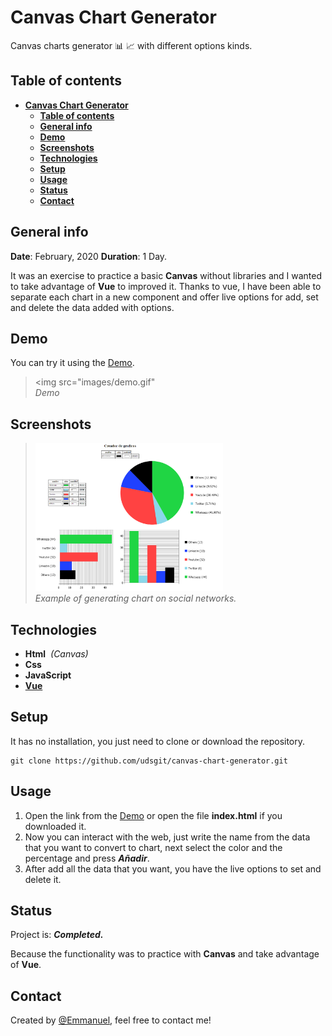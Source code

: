 # **Canvas Chart Generator**

Canvas charts generator 📊 📈 with different options kinds.

## **Table of contents**

- [**Canvas Chart Generator**](#canvas-chart-generator)
  - [**Table of contents**](#table-of-contents)
  - [**General info**](#general-info)
  - [**Demo**](#demo)
  - [**Screenshots**](#screenshots)
  - [**Technologies**](#technologies)
  - [**Setup**](#setup)
  - [**Usage**](#usage)
  - [**Status**](#status)
  - [**Contact**](#contact)

## **General info**

**Date**: February, 2020
**Duration**: 1 Day.

It was an exercise to practice a basic **Canvas** without libraries and I wanted to take advantage of **Vue** to improved it.
Thanks to vue, I have been able to separate each chart in a new component and offer live options for add, set and delete the data added with options.

## **Demo**

You can try it using the [Demo](https://udsgit.github.io/canvas-chart-generator).

> <img src="images/demo.gif"<br><i>Demo</i>

## **Screenshots**

> <img src="images/example.png" width="300"/><br><i>Example of generating chart on social networks.</i>

## **Technologies**

- **Html**&nbsp;&nbsp;_(Canvas)_
- **Css**
- **JavaScript**
- [**Vue**](https://vuejs.org/)

## **Setup**

It has no installation, you just need to clone or download the repository.

```console
git clone https://github.com/udsgit/canvas-chart-generator.git
```

## **Usage**

1. Open the link from the [Demo](https://udsgit.github.io/canvas-chart-generator) or open the file **index.html** if you downloaded it.
2. Now you can interact with the web, just write the name from the data that you want to convert to chart, next select the color and the percentage and press **_Añadir_**.
3. After add all the data that you want, you have the live options to set and delete it.

## **Status**

Project is: **_Completed._**

Because the functionality was to practice with **Canvas** and take advantage of **Vue**.

## **Contact**

Created by [@Emmanuel](https://www.linkedin.com/in/emagleza/), feel free to contact me!
